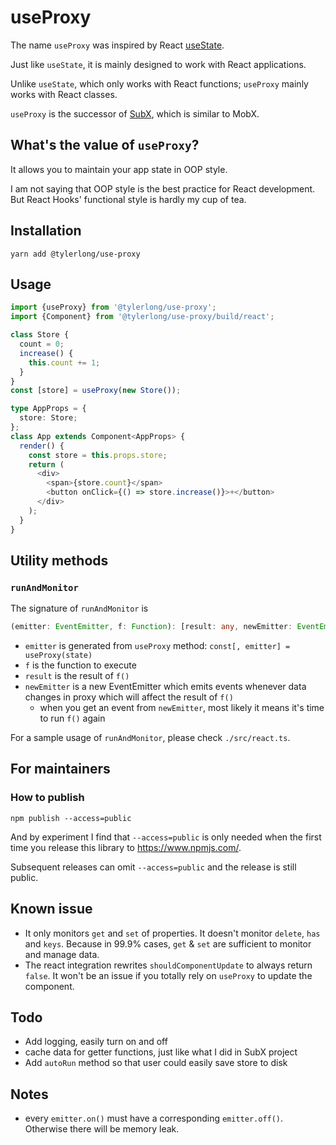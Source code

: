 # useProxy

The name `useProxy` was inspired by React [useState](https://reactjs.org/docs/hooks-intro.html).

Just like `useState`, it is mainly designed to work with React applications. 

Unlike `useState`, which only works with React functions; `useProxy` mainly works with React classes.

`useProxy` is the successor of [SubX](https://github.com/tylerlong/subx), which is similar to MobX.


## What's the value of `useProxy`?

It allows you to maintain your app state in OOP style. 

I am not saying that OOP style is the best practice for React development. 
But React Hooks' functional style is hardly my cup of tea.


## Installation

```
yarn add @tylerlong/use-proxy
```


## Usage

```ts
import {useProxy} from '@tylerlong/use-proxy';
import {Component} from '@tylerlong/use-proxy/build/react';

class Store {
  count = 0;
  increase() {
    this.count += 1;
  }
}
const [store] = useProxy(new Store());

type AppProps = {
  store: Store;
};
class App extends Component<AppProps> {
  render() {
    const store = this.props.store;
    return (
      <div>
        <span>{store.count}</span>
        <button onClick={() => store.increase()}>+</button>
      </div>
    );
  }
}
```

## Utility methods

### `runAndMonitor`

The signature of `runAndMonitor` is

```ts
(emitter: EventEmitter, f: Function): [result: any, newEmitter: EventEmitter]
```

- `emitter` is generated from `useProxy` method: `const[, emitter] = useProxy(state)`
- `f` is the function to execute
- `result` is the result of `f()`
- `newEmitter` is a new EventEmitter which emits events whenever data changes in proxy which will affect the result of `f()`
  - when you get an event from `newEmitter`, most likely it means it's time to run `f()` again

For a sample usage of `runAndMonitor`, please check `./src/react.ts`.


## For maintainers

### How to publish

```
npm publish --access=public
```

And by experiment I find that `--access=public` is only needed when the first time you release this library to https://www.npmjs.com/.

Subsequent releases can omit `--access=public` and the release is still public.


## Known issue

- It only monitors `get` and `set` of properties. It doesn't monitor `delete`, `has` and `keys`. Because in 99.9% cases, `get` & `set` are sufficient to monitor and manage data.
- The react integration rewrites `shouldComponentUpdate` to always return `false`. It won't be an issue if you totally rely on `useProxy` to update the component.


## Todo

- Add logging, easily turn on and off
- cache data for getter functions, just like what I did in SubX project
- Add `autoRun` method so that user could easily save store to disk


## Notes

- every `emitter.on()` must have a corresponding `emitter.off()`. Otherwise there will be memory leak.
